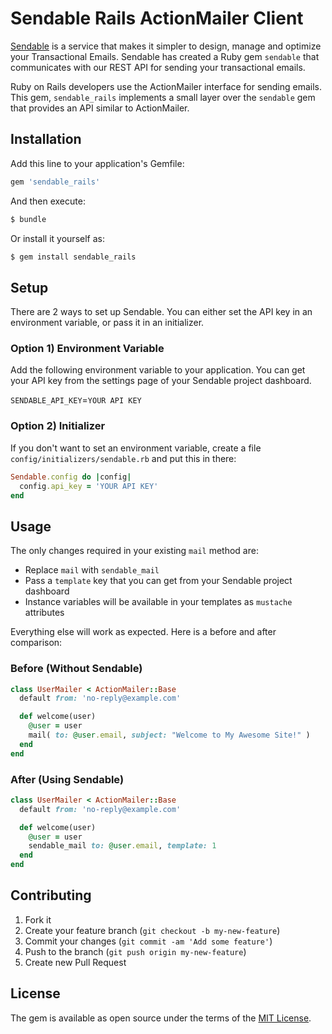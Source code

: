 # Sendable Rails ActionMailer Client

[Sendable](https://sendable.io) is a service that makes it simpler to design, manage and optimize your Transactional Emails. Sendable has created a Ruby gem `sendable` that communicates with our REST API for sending your transactional emails.

Ruby on Rails developers use the ActionMailer interface for sending emails. This gem, `sendable_rails` implements a small layer over the `sendable` gem that provides an API similar to ActionMailer.

## Installation

Add this line to your application's Gemfile:

```ruby
gem 'sendable_rails'
```

And then execute:
```bash
$ bundle
```

Or install it yourself as:
```bash
$ gem install sendable_rails
```
## Setup

There are 2 ways to set up Sendable. You can either set the API key in an environment variable, or pass it in an initializer.

### Option 1) Environment Variable

Add the following environment variable to your application. You can get your API key from the settings page of your Sendable project dashboard.

`SENDABLE_API_KEY`=`YOUR API KEY`

### Option 2) Initializer

If you don't want to set an environment variable, create a file `config/initializers/sendable.rb` and put this in there:

```ruby
Sendable.config do |config|
  config.api_key = 'YOUR API KEY'
end
```

## Usage

The only changes required in your existing `mail` method are:

- Replace `mail` with `sendable_mail`
- Pass a `template` key that you can get from your Sendable project dashboard
- Instance variables will be available in your templates as `mustache` attributes

Everything else will work as expected. Here is a before and after comparison:

### Before (Without Sendable)

```ruby
class UserMailer < ActionMailer::Base
  default from: 'no-reply@example.com'

  def welcome(user)
    @user = user
    mail( to: @user.email, subject: "Welcome to My Awesome Site!" )
  end
end
```


### After (Using Sendable)

```ruby
class UserMailer < ActionMailer::Base
  default from: 'no-reply@example.com'

  def welcome(user)
    @user = user
    sendable_mail to: @user.email, template: 1
  end
end
```

## Contributing

1. Fork it
2. Create your feature branch (`git checkout -b my-new-feature`)
3. Commit your changes (`git commit -am 'Add some feature'`)
4. Push to the branch (`git push origin my-new-feature`)
5. Create new Pull Request

## License
The gem is available as open source under the terms of the [MIT License](http://opensource.org/licenses/MIT).
